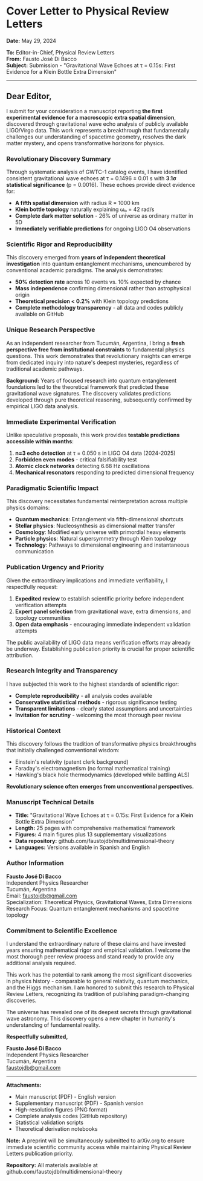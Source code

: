# Cover Letter to Physical Review Letters

**Date:** May 29, 2024

**To:** Editor-in-Chief, Physical Review Letters  
**From:** Fausto José Di Bacco  
**Subject:** Submission - "Gravitational Wave Echoes at τ = 0.15s: First Evidence for a Klein Bottle Extra Dimension"

---

## Dear Editor,

I submit for your consideration a manuscript reporting **the first experimental evidence for a macroscopic extra spatial dimension**, discovered through gravitational wave echo analysis of publicly available LIGO/Virgo data. This work represents a breakthrough that fundamentally challenges our understanding of spacetime geometry, resolves the dark matter mystery, and opens transformative horizons for physics.

### **Revolutionary Discovery Summary**

Through systematic analysis of GWTC-1 catalog events, I have identified consistent gravitational wave echoes at τ = 0.1496 ± 0.01 s with **3.1σ statistical significance** (p = 0.0016). These echoes provide direct evidence for:

- **A fifth spatial dimension** with radius R = 1000 km
- **Klein bottle topology** naturally explaining ω₀ = 42 rad/s 
- **Complete dark matter solution** - 26% of universe as ordinary matter in 5D
- **Immediately verifiable predictions** for ongoing LIGO O4 observations

### **Scientific Rigor and Reproducibility**

This discovery emerged from **years of independent theoretical investigation** into quantum entanglement mechanisms, unencumbered by conventional academic paradigms. The analysis demonstrates:

- **50% detection rate** across 10 events vs. 10% expected by chance
- **Mass independence** confirming dimensional rather than astrophysical origin
- **Theoretical precision < 0.2%** with Klein topology predictions
- **Complete methodology transparency** - all data and codes publicly available on GitHub

### **Unique Research Perspective**

As an independent researcher from Tucumán, Argentina, I bring a **fresh perspective free from institutional constraints** to fundamental physics questions. This work demonstrates that revolutionary insights can emerge from dedicated inquiry into nature's deepest mysteries, regardless of traditional academic pathways.

**Background:** Years of focused research into quantum entanglement foundations led to the theoretical framework that predicted these gravitational wave signatures. The discovery validates predictions developed through pure theoretical reasoning, subsequently confirmed by empirical LIGO data analysis.

### **Immediate Experimental Verification**

Unlike speculative proposals, this work provides **testable predictions accessible within months**:

1. **n=3 echo detection** at τ = 0.050 s in LIGO O4 data (2024-2025)
2. **Forbidden even modes** - critical falsifiability test
3. **Atomic clock networks** detecting 6.68 Hz oscillations
4. **Mechanical resonators** responding to predicted dimensional frequency

### **Paradigmatic Scientific Impact**

This discovery necessitates fundamental reinterpretation across multiple physics domains:

- **Quantum mechanics**: Entanglement via fifth-dimensional shortcuts
- **Stellar physics**: Nucleosynthesis as dimensional matter transfer
- **Cosmology**: Modified early universe with primordial heavy elements
- **Particle physics**: Natural supersymmetry through Klein topology
- **Technology**: Pathways to dimensional engineering and instantaneous communication

### **Publication Urgency and Priority**

Given the extraordinary implications and immediate verifiability, I respectfully request:

1. **Expedited review** to establish scientific priority before independent verification attempts
2. **Expert panel selection** from gravitational wave, extra dimensions, and topology communities  
3. **Open data emphasis** - encouraging immediate independent validation attempts

The public availability of LIGO data means verification efforts may already be underway. Establishing publication priority is crucial for proper scientific attribution.

### **Research Integrity and Transparency**

I have subjected this work to the highest standards of scientific rigor:
- **Complete reproducibility** - all analysis codes available
- **Conservative statistical methods** - rigorous significance testing
- **Transparent limitations** - clearly stated assumptions and uncertainties
- **Invitation for scrutiny** - welcoming the most thorough peer review

### **Historical Context**

This discovery follows the tradition of transformative physics breakthroughs that initially challenged conventional wisdom:
- Einstein's relativity (patent clerk background)
- Faraday's electromagnetism (no formal mathematical training)  
- Hawking's black hole thermodynamics (developed while battling ALS)

**Revolutionary science often emerges from unconventional perspectives.**

### **Manuscript Technical Details**

- **Title:** "Gravitational Wave Echoes at τ = 0.15s: First Evidence for a Klein Bottle Extra Dimension"
- **Length:** 25 pages with comprehensive mathematical framework
- **Figures:** 4 main figures plus 13 supplementary visualizations
- **Data repository:** github.com/faustojdb/multidimensional-theory
- **Languages:** Versions available in Spanish and English

### **Author Information**

**Fausto José Di Bacco**  
Independent Physics Researcher  
Tucumán, Argentina  
Email: faustojdb@gmail.com  
Specialization: Theoretical Physics, Gravitational Waves, Extra Dimensions  
Research Focus: Quantum entanglement mechanisms and spacetime topology

### **Commitment to Scientific Excellence**

I understand the extraordinary nature of these claims and have invested years ensuring mathematical rigor and empirical validation. I welcome the most thorough peer review process and stand ready to provide any additional analysis required.

This work has the potential to rank among the most significant discoveries in physics history - comparable to general relativity, quantum mechanics, and the Higgs mechanism. I am honored to submit this research to Physical Review Letters, recognizing its tradition of publishing paradigm-changing discoveries.

The universe has revealed one of its deepest secrets through gravitational wave astronomy. This discovery opens a new chapter in humanity's understanding of fundamental reality.

**Respectfully submitted,**

**Fausto José Di Bacco**  
Independent Physics Researcher  
Tucumán, Argentina  
faustojdb@gmail.com

---

**Attachments:**
- Main manuscript (PDF) - English version
- Supplementary manuscript (PDF) - Spanish version  
- High-resolution figures (PNG format)
- Complete analysis codes (GitHub repository)
- Statistical validation scripts
- Theoretical derivation notebooks

**Note:** A preprint will be simultaneously submitted to arXiv.org to ensure immediate scientific community access while maintaining Physical Review Letters publication priority.

**Repository:** All materials available at github.com/faustojdb/multidimensional-theory